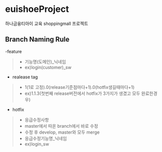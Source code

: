# euishoeProject
하나금융티아이 교육 shoppingmall 프로젝트

## Branch Naming Rule  
-feature  
> - 기능명(도메인)_닉네임  
> - ex)login(customer)_sw  
- realease tag  
> - 1(1로 고정).0(release기준점마다+1).0(hotfix생길때마다+1)  
> - ex)1.1.3(첫번째 release버전에서 hotfix가 3가지가 생겼고 모두 완료한경우)  
- hotfix  
> - 응급수정사항  
> - master에서 따온 branch에서 바로 수정  
> - 수정 후 develop, master와 모두 merge  
> - 응급수정기능명_닉네임  
> - ex)login_sw  
